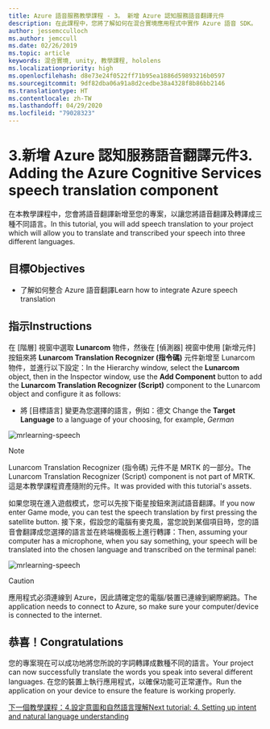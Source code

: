 ```yaml
---
title: Azure 語音服務教學課程 - 3。 新增 Azure 認知服務語音翻譯元件
description: 在此課程中，您將了解如何在混合實境應用程式中實作 Azure 語音 SDK。
author: jessemcculloch
ms.author: jemccull
ms.date: 02/26/2019
ms.topic: article
keywords: 混合實境, unity, 教學課程, hololens
ms.localizationpriority: high
ms.openlocfilehash: d8e73e24f0522ff71b95ea1886d59893216b0597
ms.sourcegitcommit: 9df82dba06a91a8d2cedbe38a4328f8b86bb2146
ms.translationtype: HT
ms.contentlocale: zh-TW
ms.lasthandoff: 04/29/2020
ms.locfileid: "79028323"
---
```

# <a name="3-adding-the-azure-cognitive-services-speech-translation-component"></a><span data-ttu-id="29f27-105">3.新增 Azure 認知服務語音翻譯元件</span><span class="sxs-lookup"><span data-stu-id="29f27-105">3. Adding the Azure Cognitive Services speech translation component</span></span>

<span data-ttu-id="29f27-106">在本教學課程中，您會將語音翻譯新增至您的專案，以讓您將語音翻譯及轉譯成三種不同語言。</span><span class="sxs-lookup"><span data-stu-id="29f27-106">In this tutorial, you will add speech translation to your project which will allow you to translate and transcribed your speech into three different languages.</span></span>

## <a name="objectives"></a><span data-ttu-id="29f27-107">目標</span><span class="sxs-lookup"><span data-stu-id="29f27-107">Objectives</span></span>

* <span data-ttu-id="29f27-108">了解如何整合 Azure 語音翻譯</span><span class="sxs-lookup"><span data-stu-id="29f27-108">Learn how to integrate Azure speech translation</span></span>

## <a name="instructions"></a><span data-ttu-id="29f27-109">指示</span><span class="sxs-lookup"><span data-stu-id="29f27-109">Instructions</span></span>

<span data-ttu-id="29f27-110">在 [階層] 視窗中選取 **Lunarcom** 物件，然後在 [偵測器] 視窗中使用 [新增元件]  按鈕來將 **Lunarcom Translation Recognizer (指令碼)** 元件新增至 Lunarcom 物件，並進行以下設定：</span><span class="sxs-lookup"><span data-stu-id="29f27-110">In the Hierarchy window, select the **Lunarcom** object, then in the Inspector window, use the **Add Component** button to add the **Lunarcom Translation Recognizer (Script)** component to the Lunarcom object and configure it as follows:</span></span>

* <span data-ttu-id="29f27-111">將 [目標語言]  變更為您選擇的語言，例如：德文 </span><span class="sxs-lookup"><span data-stu-id="29f27-111">Change the **Target Language** to a language of your choosing, for example, _German_</span></span>

![mrlearning-speech](images/mrlearning-speech/tutorial3-section1-step1-1.png)

> [!NOTE]
> <span data-ttu-id="29f27-113">Lunarcom Translation Recognizer (指令碼) 元件不是 MRTK 的一部分。</span><span class="sxs-lookup"><span data-stu-id="29f27-113">The Lunarcom Translation Recognizer (Script) component is not part of MRTK.</span></span> <span data-ttu-id="29f27-114">這是本教學課程資產隨附的元件。</span><span class="sxs-lookup"><span data-stu-id="29f27-114">It was provided with this tutorial's assets.</span></span>

<span data-ttu-id="29f27-115">如果您現在進入遊戲模式，您可以先按下衛星按鈕來測試語音翻譯。</span><span class="sxs-lookup"><span data-stu-id="29f27-115">If you now enter Game mode, you can test the speech translation by first pressing the satellite button.</span></span> <span data-ttu-id="29f27-116">接下來，假設您的電腦有麥克風，當您說到某個項目時，您的語音會翻譯成您選擇的語言並在終端機面板上進行轉譯：</span><span class="sxs-lookup"><span data-stu-id="29f27-116">Then, assuming your computer has a microphone, when you say something, your speech will be translated into the chosen language and transcribed on the terminal panel:</span></span>

![mrlearning-speech](images/mrlearning-speech/tutorial3-section1-step1-2.png)

> [!CAUTION]
> <span data-ttu-id="29f27-118">應用程式必須連線到 Azure，因此請確定您的電腦/裝置已連線到網際網路。</span><span class="sxs-lookup"><span data-stu-id="29f27-118">The application needs to connect to Azure, so make sure your computer/device is connected to the internet.</span></span>

## <a name="congratulations"></a><span data-ttu-id="29f27-119">恭喜！</span><span class="sxs-lookup"><span data-stu-id="29f27-119">Congratulations</span></span>

<span data-ttu-id="29f27-120">您的專案現在可以成功地將您所說的字詞轉譯成數種不同的語言。</span><span class="sxs-lookup"><span data-stu-id="29f27-120">Your project can now successfully translate the words you speak into several different languages.</span></span> <span data-ttu-id="29f27-121">在您的裝置上執行應用程式，以確保功能可正常運作。</span><span class="sxs-lookup"><span data-stu-id="29f27-121">Run the application on your device to ensure the feature is working properly.</span></span>

[<span data-ttu-id="29f27-122">下一個教學課程：4.設定意圖和自然語言理解</span><span class="sxs-lookup"><span data-stu-id="29f27-122">Next tutorial: 4. Setting up intent and natural language understanding</span></span>](mrlearning-speechSDK-ch4.md)
